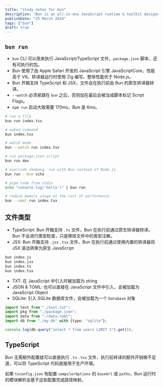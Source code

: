 ```yaml
---
title: "study notes for bun"
description: "Bun is an all-in-one JavaScript runtime & toolkit designed for speed, complete with a bundler, test runner, and Node.js-compatible package manager."
publishDate: "25 March 2024"
tags: ["bun"]
draft: true
---
```


## `bun run`

- `bun` CLI 可以用来执行 JavaScript/TypeScript 文件，`package.json` 脚本，还有可执行的包。
- Bun 使用了由 Apple Safari 开发的 JavaScript 引擎 JavaScriptCore，性能高于 V8。转译器运行时使用 Zig 编写。整体性能优于 Node.js。
- Bun 开箱支持 TypeScript 和 JSX，文件会在执行前由 Bun 的原生转译器转译。
- `--watch` 必须紧跟在 `bun` 之后，否则加在最后会被当成脚本标记 Script Flags。
- `npm run` 启动大致需要 170ms，Bun 是 6ms。

```bash
# run a file
bun run index.tsx

# naked command
bun index.tsx

# watch mode
bun --watch run index.tsx

# run package.json script
bun run dev

# override shebang, run with Bun instead of Node.js
bun run --bun vite

# pipe code from stdin
echo "console.log('hello')" | bun run

# reduce memory usage at the cost of performance
bun --smol run index.tsx
```

## 文件类型

- TypeScript: Bun 开箱支持 `.ts` 文件，Bun 在执行前通过原生转译器转译。Bun 不会进行类型检查，只是移除文件中的类型注解。
- JSX: Bun 开箱支持 `.jsx` `.tsx` 文件，Bun 在执行前通过使用内置的转译器将 JSX 语法转换为原生 JavaScript

```bash
bun index.js
bun index.jsx
bun index.ts
bun index.tsx
```

- TXT: 在 JavaScript 中引入时被加载为 string
- JSON & TOML: 也可以直接在 JavaScript 文件中引入，会被加载为 JavaScript Object
- SQLite: 引入 SQLite 数据库文件，会被加载为一个 `Database` 对象

```ts title="index.ts"
import text from "./text.txt";
import pkg from "./package.json";
import data from "./data.toml";
import db from "./my.db" with {type: "sqlite"};

console.log(db.query("select * from users LIMIT 1").get());
```

## TypeScript

Bun 无需额外配置就可以直接执行 `.ts` `.tsx` 文件，执行前转译的额外开销微不足道，可以将 TypeScript 代码直接用于生产环境。

如果 `tsconfig.json` 有配置 `compilerOptions` 的 `baseUrl` 或 `paths`，Bun 运行时的模块解析会基于这些配置完成路径映射。
